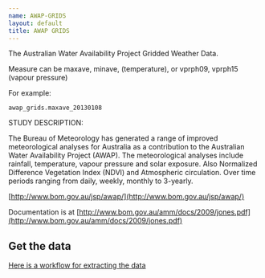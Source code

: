 ```yaml
---
name: AWAP-GRIDS
layout: default
title: AWAP GRIDS
---
```


The Australian Water Availability Project Gridded Weather Data.

Measure can be maxave, minave, (temperature), or vprph09, vprph15 (vapour pressure) 

For example: 

    awap_grids.maxave_20130108 

<p></p>

STUDY DESCRIPTION: 

The Bureau of Meteorology has generated a range of improved meteorological analyses for Australia as a contribution to the Australian Water Availability Project (AWAP). The meteorological analyses include rainfall, temperature, vapour pressure and solar exposure. Also Normalized Difference Vegetation Index (NDVI) and Atmospheric circulation. Over time periods ranging from daily, weekly, monthly to 3-yearly. 

[http://www.bom.gov.au/jsp/awap/](http://www.bom.gov.au/jsp/awap/) 

Documentation is at [http://www.bom.gov.au/amm/docs/2009/jones.pdf](http://www.bom.gov.au/amm/docs/2009/jones.pdf)

## Get the data
[Here is a workflow for extracting the data](/tools/ExtractAWAPdata4locations/extract-awap.html)
